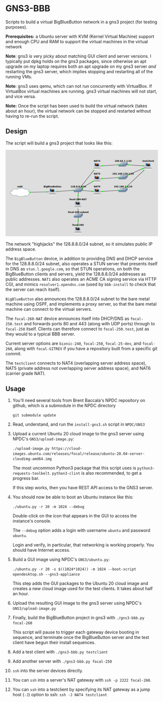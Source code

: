 
# GNS3-BBB

Scripts to build a virtual BigBlueButton network in a gns3 project (for testing purposes).

**Prerequisites:** a Ubuntu server with KVM (Kernel Virtual Machine) support
and enough CPU and RAM to support the virtual machines in the virtual network

**Note**: gns3 is very picky about matching GUI client and server versions.  I typically put dpkg holds
on the gns3 packages, since otherwise an apt upgrade on my laptop requires both an apt upgrade on my
gns3 server *and* restarting the gns3 server, which implies stopping and restarting all of the running VMs.

**Note**: gns3 uses qemu, which	can not	run concurrently with VirtualBox.  If VirtualBox virtual machines
are running. gns3 virtual machines will not start, and vice versa.

**Note:** Once the script has been used to build the virtual network (takes about an hour), the virtual network can be stopped
and restarted without having to re-run the script.

## Design

The script will build a gns3 project that looks like this:

![network diagram](README.png)

The network "highjacks" the 128.8.8.0/24 subnet, so it simulates public IP address space.

The `BigBlueButton` device, in addition to providing DNS and DHCP service for the 128.8.8.0/24 subnet, also
operates a STUN server that presents itself in DNS as `stun.l.google.com`, so that
STUN operations, on both the BigBlueButton clients and servers, yield the 128.8.8.0/24 addresses
as public addresses.  `NAT1` also operates an ACME CA signing service via HTTP CGI, and mimics
`resolver1.opendns.com` (used by `bbb-install` to check that the server can reach itself).

`BigBlueButton` also announces the 128.8.8.0/24 subnet to the bare metal machine using OSPF,
and implements a proxy server, so that the bare metal machine can connect to the virtual servers.

The `focal-260-NAT` device announces itself into DHCP/DNS as `focal-250.test` and forwards
ports 80 and 443 (along with UDP ports) through to `focal-250` itself.
Clients can therefore connect to `focal-250.test`, just as they would to a typical BBB server.

Current server options are `bionic-240`, `focal-250`, `focal-25-dev`, and `focal-260`, along
with `focal-GITREV` if you have a repository built from a specific git commit.

The `testclient` connects to NAT4 (overlapping server address space),
NAT5 (private address not overlapping server address space), and NAT6 (carrier grade NAT).

## Usage

1. You'll need several tools from Brent Baccala's NPDC repository on github, which is a submodule in the NPDC directory

   `git submodule update`

1. Read, understand, and run the `install-gns3.sh` script in `NPDC/GNS3`

1. Upload a current Ubuntu 20 cloud image to the gns3 server using NPDC's `GNS3/upload-image.py`:

   `./upload-image.py https://cloud-images.ubuntu.com/releases/focal/release/ubuntu-20.04-server-cloudimg-amd64.img`

   The most uncommon Python3 package that this script uses is `python3-requests-toolbelt`.  `python3-clint` is also recommended, to get a progress bar.

   If this step works, then you have REST API access to the GNS3 server.

1. You should now be able to boot an Ubuntu instance like this:

   `./ubuntu.py -r 20 -m 1024 --debug`

   Double-click on the icon that appears in the GUI to access the instance's console.

   The `--debug` option adds a login with username `ubuntu` and password `ubuntu`.

   Login and verify, in particular, that networking is working properly.  You should have Internet access.

1. Build a GUI image using NPDC's `GNS3/ubuntu.py`:

   `./ubuntu.py -r 20 -s $((1024*1024)) -m 1024 --boot-script opendesktop.sh --gns3-appliance`

   This step adds the GUI packages to the Ubuntu 20 cloud image and creates a new cloud image used for the test clients.
   It takes about half an hour.

1. Upload the resulting GUI image to the gns3 server using NPDC's `GNS3/upload-image.py`

1. Finally, build the BigBlueButton project in gns3 with `./gns3-bbb.py focal-260`

   This script will pause to trigger each gateway device booting in sequence,
   and terminate once the BigBlueButton server and the test client have begun their install sequences.

1. Add a test client with `./gns3-bbb.py testclient`
1. Add another server with `./gns3-bbb.py focal-250`

1. `ssh` into the server devices directly.

1. You can `ssh` into a server's NAT gateway with `ssh -p 2222 focal-260`.

1. You can `ssh` into a testclient by specifying its NAT gateway as a jump host (`-J`) option to ssh: `ssh -J NAT4 testclient`
